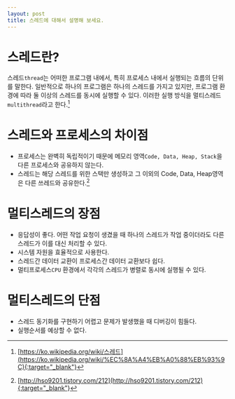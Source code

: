 ```yaml
---
layout: post
title: 스레드에 대해서 설명해 보세요.
---
```


# 스레드란?
스레드`thread`는 어떠한 프로그램 내에서, 특히 프로세스 내에서 실행되는 흐름의 단위를 말한다. 일반적으로 하나의 프로그램은 하나의 스레드를 가지고 있지만, 프로그램 환경에 따라 둘 이상의 스레드를 동시에 실행할 수 있다. 이러한 실행 방식을 멀티스레드`multithread`라고 한다.[^1]

# 스레드와 프로세스의 차이점
* 프로세스는 완벽히 독립적이기 때문에 메모리 영역`Code, Data, Heap, Stack`을 다른 프로세스와 공유하지 않는다.
* 스레드는 해당 스레드를 위한 스택만 생성하고 그 이외의 Code, Data, Heap영역은 다른 쓰레드와 공유한다.[^2]

# 멀티스레드의 장점
* 응답성이 좋다. 어떤 작업 요청이 생겼을 때 하나의 스레드가 작업 중이더라도 다른 스레드가 이를 대신 처리할 수 있다.
* 시스템 자원을 효율적으로 사용한다.
* 스레드간 데이터 교환이 프로세스간 데이터 교환보다 쉽다.
* 멀티프로세스`CPU` 환경에서 각각의 스레드가 병렬로 동시에 실행될 수 있다.

# 멀티스레드의 단점
* 스레드 동기화를 구현하기 어렵고 문제가 발생했을 때 디버깅이 힘들다.
* 실행순서를 예상할 수 없다.


[^1]:[https://ko.wikipedia.org/wiki/스레드](https://ko.wikipedia.org/wiki/%EC%8A%A4%EB%A0%88%EB%93%9C){:target="_blank"}
[^2]:[http://hso9201.tistory.com/212](http://hso9201.tistory.com/212){:target="_blank"}
